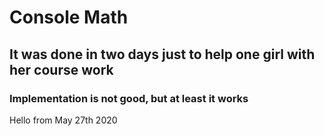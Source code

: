 # Console Math
## It was done in two days just to help one girl with her course work
### Implementation is not good, but at least it works

Hello from May 27th 2020